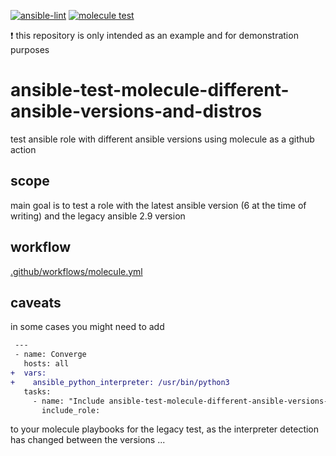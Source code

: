 [![ansible-lint](https://github.com/zerwes/ansible-test-molecule-different-ansible-versions-and-distros/actions/workflows/lint.yml/badge.svg)](https://github.com/zerwes/ansible-test-molecule-different-ansible-versions-and-distros/actions/workflows/lint.yml)
[![molecule test](https://github.com/zerwes/ansible-test-molecule-different-ansible-versions-and-distros/actions/workflows/molecule.yml/badge.svg)](https://github.com/zerwes/ansible-test-molecule-different-ansible-versions-and-distros/actions/workflows/molecule.yml)

:exclamation: this repository is only intended as an example and for demonstration purposes

# ansible-test-molecule-different-ansible-versions-and-distros
test ansible role with different ansible versions using molecule as a github action

## scope
main goal is to test a role with the latest ansible version (6 at the time of writing) and the legacy ansible 2.9 version

## workflow
[.github/workflows/molecule.yml](.github/workflows/molecule.yml)

## caveats
in some cases you might need to add
```diff
 ---
 - name: Converge
   hosts: all
+  vars:
+    ansible_python_interpreter: /usr/bin/python3
   tasks:
     - name: "Include ansible-test-molecule-different-ansible-versions-and-distros"
       include_role:
```
to your molecule playbooks for the legacy test, as the interpreter detection has changed between the versions ...
